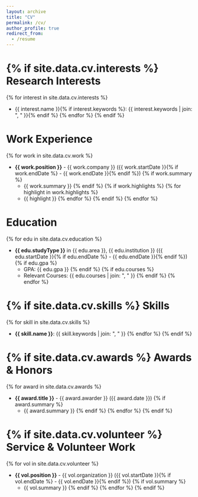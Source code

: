 ```yaml
---
layout: archive
title: "CV"
permalink: /cv/
author_profile: true
redirect_from:
  - /resume
---
```




<!-- {% include base_path %} -->

<!-- # {{ site.data.cv.basics.name }}
**{{ site.data.cv.basics.label }}**   -->
<!-- Email: {{ site.data.cv.basics.email }}    -->

{% if site.data.cv.interests %}
Research Interests
======
{% for interest in site.data.cv.interests %}
* {{ interest.name }}{% if interest.keywords %}: {{ interest.keywords | join: ", " }}{% endif %}
{% endfor %}
{% endif %}


Work Experience
======
{% for work in site.data.cv.work %}
* **{{ work.position }}** - {{ work.company }} ({{ work.startDate }}{% if work.endDate %} - {{ work.endDate }}{% endif %})
  {% if work.summary %}
  * {{ work.summary }}
  {% endif %}
  {% if work.highlights %}
  {% for highlight in work.highlights %}
  * {{ highlight }}
  {% endfor %}
  {% endif %}
{% endfor %}


Education
======
{% for edu in site.data.cv.education %}
* **{{ edu.studyType }}** in {{ edu.area }}, {{ edu.institution }} ({{ edu.startDate }}{% if edu.endDate %} - {{ edu.endDate }}{% endif %})
  {% if edu.gpa %}
  * GPA: {{ edu.gpa }}
  {% endif %}
  {% if edu.courses %}
  * Relevant Courses: {{ edu.courses | join: ", " }}
  {% endif %}
{% endfor %}

{% if site.data.cv.skills %}
Skills
======
{% for skill in site.data.cv.skills %}
* **{{ skill.name }}**: {{ skill.keywords | join: ", " }}
{% endfor %}
{% endif %}

{% if site.data.cv.awards %}
Awards & Honors
======
{% for award in site.data.cv.awards %}
* **{{ award.title }}** - {{ award.awarder }} ({{ award.date }})
  {% if award.summary %}
  * {{ award.summary }}
  {% endif %}
{% endfor %}
{% endif %}

{% if site.data.cv.volunteer %}
Service & Volunteer Work
======
{% for vol in site.data.cv.volunteer %}
* **{{ vol.position }}** - {{ vol.organization }} ({{ vol.startDate }}{% if vol.endDate %} - {{ vol.endDate }}{% endif %})
  {% if vol.summary %}
  * {{ vol.summary }}
  {% endif %}
{% endfor %}
{% endif %}


